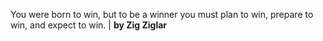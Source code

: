 You were born to win, but to be a winner you must plan to win, prepare to win, and expect to win. | **by Zig Ziglar**